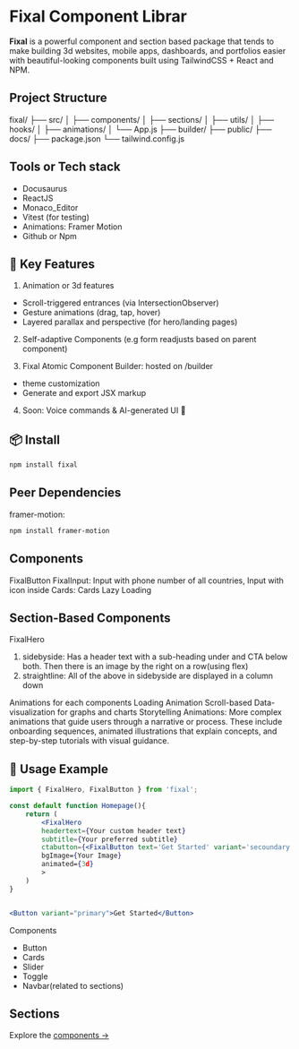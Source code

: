 
# Fixal Component Librar

**Fixal** is a powerful component and section based package that tends to make building 3d websites, mobile apps, dashboards, and portfolios easier with beautiful-looking components built using TailwindCSS + React and NPM.

## Project Structure
fixal/
├── src/
│   ├── components/
│   ├── sections/
│   ├── utils/
│   ├── hooks/
│   ├── animations/
│   └── App.js
├── builder/
├── public/
├── docs/
├── package.json
└── tailwind.config.js

## Tools or Tech stack
- Docusaurus
- ReactJS
- Monaco_Editor
- Vitest (for testing)
- Animations: Framer Motion
- Github or Npm



## 🚀 Key Features

1. Animation or 3d features
- Scroll-triggered entrances (via IntersectionObserver)
- Gesture animations (drag, tap, hover)
- Layered parallax and perspective (for hero/landing pages)

2. Self-adaptive Components (e.g form readjusts based on parent component)

3. Fixal Atomic Component Builder: hosted on /builder
- theme customization
- Generate and export JSX markup

4. Soon: Voice commands & AI-generated UI 🚀

## 📦 Install

```bash
npm install fixal
```
## Peer Dependencies
framer-motion: 
```bash
npm install framer-motion
```


## Components
FixalButton
FixalInput: Input with phone number of all countries, Input with icon inside
Cards: Cards Lazy Loading


## Section-Based Components
FixalHero
1. sidebyside: Has a header text with a sub-heading under and CTA below both. Then there is an image by the right on a row(using flex)
2. straightline: All of the above in sidebyside are  displayed in a column down

Animations for each components
Loading Animation
Scroll-based
Data-visualization for graphs and charts
Storytelling Animations:
    More complex animations that guide users through a narrative or process. These include onboarding sequences, animated illustrations that explain concepts, and step-by-step tutorials with visual guidance.






## 🧪 Usage Example

```jsx
import { FixalHero, FixalButton } from 'fixal';

const default function Homepage(){
    return (
        <FixalHero
        headertext={Your custom header text}
        subtitle={Your preferred subtitle}
        ctabutton={<FixalButton text='Get Started' variant='secoundary'>}
        bgImage={Your Image}
        animated={3d}
        >
    )
}


<Button variant="primary">Get Started</Button>
```



Components
- Button
- Cards
- Slider
- Toggle
- Navbar(related to sections)

Sections
-


Explore the [components →](./components/Button.md)
